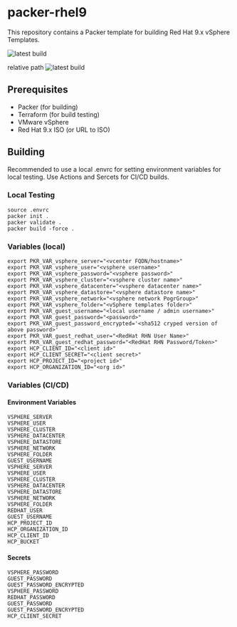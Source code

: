 # packer-rhel9

This repository contains a Packer template for building Red Hat 9.x vSphere Templates.

![latest build](https://github.com/dewab/packer-rhel9/actions/workflows/build_test_promote.yml/badge.svg)

relative path
![latest build](/actions/workflows/build_test_promote.yml/badge.svg)

## Prerequisites

- Packer (for building)
- Terraform (for build testing)
- VMware vSphere
- Red Hat 9.x ISO (or URL to ISO)

## Building

Recommended to use a local .envrc for setting environment variables for local testing.
Use Actions and Sercets for CI/CD builds.

### Local Testing

```shell
source .envrc
packer init .
packer validate .
packer build -force .
```

### Variables (local)

```shell
export PKR_VAR_vsphere_server="<vcenter FQDN/hostname>"
export PKR_VAR_vsphere_user="<vsphere username>"
export PKR_VAR_vsphere_password="<vsphere password>"
export PKR_VAR_vsphere_cluster="<vsphere cluster name>"
export PKR_VAR_vsphere_datacenter="<vsphere datacenter name>"
export PKR_VAR_vsphere_datastore="<vsphere datastore name>"
export PKR_VAR_vsphere_network="<vsphere network PogrGroup>"
export PKR_VAR_vsphere_folder="<vSphere templates folder>"
export PKR_VAR_guest_username="<local username / admin username>"
export PKR_VAR_guest_password="<password>"
export PKR_VAR_guest_password_encrypted='<sha512 cryped version of above password>'
export PKR_VAR_guest_redhat_user="<RedHat RHN User Name>"
export PKR_VAR_guest_redhat_password="<RedHat RHN Password/Token>"
export HCP_CLIENT_ID="<client id>"
export HCP_CLIENT_SECRET="<client secret>"
export HCP_PROJECT_ID="<project id>"
export HCP_ORGANIZATION_ID="<org id>"
```

### Variables (CI/CD)

#### Environment Variables

```text
VSPHERE_SERVER
VSPHERE_USER
VSPHERE_CLUSTER
VSPHERE_DATACENTER
VSPHERE_DATASTORE
VSPHERE_NETWORK
VSPHERE_FOLDER
GUEST_USERNAME
VSPHERE_SERVER
VSPHERE_USER
VSPHERE_CLUSTER
VSPHERE_DATACENTER
VSPHERE_DATASTORE
VSPHERE_NETWORK
VSPHERE_FOLDER
REDHAT_USER
GUEST_USERNAME
HCP_PROJECT_ID
HCP_ORGANIZATION_ID
HCP_CLIENT_ID
HCP_BUCKET
```

#### Secrets

```text
VSPHERE_PASSWORD
GUEST_PASSWORD
GUEST_PASSWORD_ENCRYPTED
VSPHERE_PASSWORD
REDHAT_PASSWORD
GUEST_PASSWORD
GUEST_PASSWORD_ENCRYPTED
HCP_CLIENT_SECRET
```
